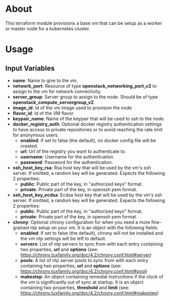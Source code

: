 # About

This terraform module provisions a base vm that can be setup as a worker or master node for a kubernetes cluster.

# Usage

## Input Variables

- **name**: Name to give to the vm.
- **network_port**: Resource of type **openstack_networking_port_v2** to assign to the vm for network connectivity.
- **server_group**: Server group to assign to the node. Should be of type **openstack_compute_servergroup_v2**.
- **image_id**: Id of the vm image used to provision the node
- **flavor_id**: Id of the VM flavor
- **keypair_name**: Name of the keypair that will be used to ssh to the node
- **docker_registry_auth**: Optional docker registry authentication settings to have access to private repositories or to avoid reaching the rate limit for anonymous users.
   - **enabled**: If set to false (the default), no docker config file will be created.
   - **url**: Url of the registry you want to authenticate to.
   - **username**: Username for the authentication.
   - **password**: Password for the authentication.
- **ssh_host_key_rsa**: Rsa host key that will be used by the vm's ssh server. If omitted, a random key will be generated. Expects the following 2 properties:
  - **public**: Public part of the key, in "authorized keys" format.
  - **private**: Private part of the key, in openssh pem format.
- **ssh_host_key_ecdsa**: Ecdsa host key that will be used by the vm's ssh server. If omitted, a random key will be generated. Expects the following 2 properties:
  - **public**: Public part of the key, in "authorized keys" format.
  - **private**: Private part of the key, in openssh pem format.
- **chrony**: Optional chrony configuration for when you need a more fine-grained ntp setup on your vm. It is an object with the following fields:
  - **enabled**: If set to false (the default), chrony will not be installed and the vm ntp settings will be left to default.
  - **servers**: List of ntp servers to sync from with each entry containing two properties, **url** and **options** (see: https://chrony.tuxfamily.org/doc/4.2/chrony.conf.html#server)
  - **pools**: A list of ntp server pools to sync from with each entry containing two properties, **url** and **options** (see: https://chrony.tuxfamily.org/doc/4.2/chrony.conf.html#pool)
  - **makestep**: An object containing remedial instructions if the clock of the vm is significantly out of sync at startup. It is an object containing two properties, **threshold** and **limit** (see: https://chrony.tuxfamily.org/doc/4.2/chrony.conf.html#makestep)